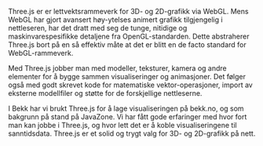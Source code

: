 Three.js er er lettvektsrammeverk for 3D- og 2D-grafikk via WebGL. Mens WebGL har gjort avansert høy-ytelses animert grafikk tilgjengelig i nettleseren, har det dratt med seg de tunge, nitidige og maskinvarespesifikke detaljene fra OpenGL-standarden. Dette abstraherer Three.js bort på en så effektiv måte at det er blitt en de facto standard for WebGL-rammeverk.

Med Three.js jobber man med modeller, teksturer, kamera og andre elementer for å bygge sammen visualiseringer og animasjoner. Det følger også med godt skrevet kode for matematiske vektor-operasjoner, import av eksterne modellfiler og støtte for de forskjellige nettleserne.

I Bekk har vi brukt Three.js for å lage visualiseringen på bekk.no, og som bakgrunn på stand på JavaZone. Vi har fått gode erfaringer med hvor fort man kan jobbe i Three.js, og hvor lett det er å koble visualiseringene til sanntidsdata. Three.js er et solid og trygt valg for 3D- og 2D-grafikk på nett.